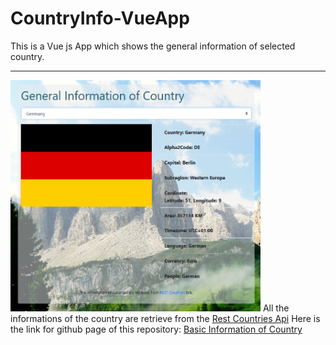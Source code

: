 # CountryInfo-VueApp
This is a Vue js App which shows the general information of selected country.
<hr>
<img src="https://github.com/amit41/CountryInfo-VueApp/blob/master/images/CountryInfo.png" alt="App Screenshot" height="370" width="400">
All the informations of the country are retrieve from the <a href="https://restcountries.eu/">Rest Countries Api</a>
Here is the link for github page of this repository: <a href="https://amit41.github.io/countryinfo-vuejs/">Basic Information of Country</a>
